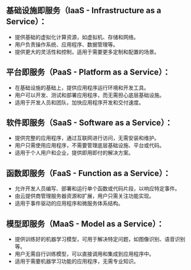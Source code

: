 ## 基础设施即服务（IaaS - Infrastructure as a Service）：

- 提供基础的虚拟化计算资源，如虚拟机、存储和网络。
- 用户负责操作系统、应用程序、数据管理等。
- 提供更大的灵活性和控制，适用于需要更多定制和配置的场景。

## 平台即服务（PaaS - Platform as a Service）：

- 在基础设施的基础上，提供应用程序运行环境和开发工具。
- 用户可以开发、测试和部署应用程序，而无需担心底层基础设施。
- 适用于开发人员和团队，加快应用程序开发和交付速度。

## 软件即服务（SaaS - Software as a Service）：

- 提供完整的应用程序，通过互联网进行访问，无需安装和维护。
- 用户只需使用应用程序，不需要管理底层基础设施、平台或代码。
- 适用于个人用户和企业，提供即用即付的解决方案。

## 函数即服务（FaaS - Function as a Service）：

- 允许开发人员编写、部署和运行单个函数或代码片段，以响应特定事件。
- 由云提供商管理服务器资源和扩展，用户只需关注功能实现。
- 适用于事件驱动的应用程序和微服务体系结构。

## 模型即服务（MaaS - Model as a Service）：

- 提供训练好的机器学习模型，可用于解决特定问题，如图像识别、语音识别等。
- 用户无需自行训练模型，可以直接调用和集成到应用程序中。
- 适用于需要机器学习功能的应用程序，无需专业知识。

